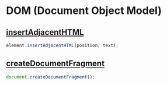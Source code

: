 # DOM (Document Object Model)

## [insertAdjacentHTML](https://developer.mozilla.org/en/docs/Web/API/Element/insertAdjacentHTML)
```js
element.insertAdjacentHTML(position, text);
```

## [createDocumentFragment](https://developer.mozilla.org/en/docs/Web/API/Document/createDocumentFragment)
```js
document.createDocumentFragment();
```
